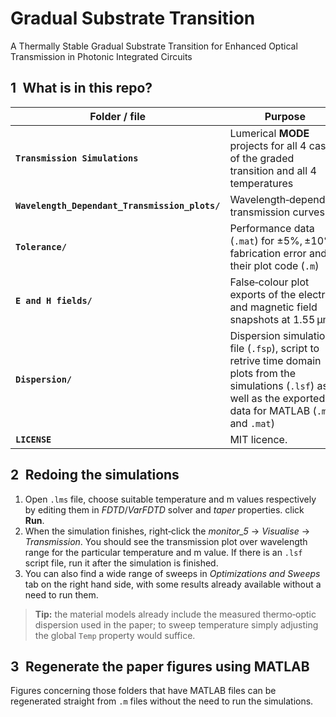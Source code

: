 # Gradual Substrate Transition
A Thermally Stable Gradual Substrate Transition for Enhanced Optical Transmission in Photonic Integrated Circuits




## 1 What is in this repo?

| Folder / file | Purpose | Figure(s) |
| -------------- | ------- | -- |
| **`Transmission Simulations`** | Lumerical **MODE** projects for all 4 cases of the graded transition and all 4 temperatures | Fig. 1 & Fig. 6
| **`Wavelength_Dependant_Transmission_plots/`** | Wavelength‑dependent transmission curves | Fig. 3
| **`Tolerance/`** | Performance data (`.mat`) for ±5%, ±10% fabrication error and their plot code (`.m`) | Fig. 4
| **`E and H fields/`** | False‑colour plot exports of the electric and magnetic field snapshots at 1.55 µm | Fig. 5
| **`Dispersion/`** | Dispersion simulation file (`.fsp`), script to retrive time domain plots from the simulations (`.lsf`) as well as the exported data for MATLAB (`.m` and `.mat`) | Fig. 7
| **`LICENSE`** | MIT licence. |






## 2 Redoing the simulations

1. Open `.lms` file, choose suitable temperature and m values respectively by editing them in *FDTD*/*VarFDTD* solver and *taper* properties. click **Run**.  
2. When the simulation finishes, right‑click the *monitor_5* → *Visualise* → *Transmission*. You should see the transmission plot over wavelength range for the particular temperature and m value. If there is an `.lsf` script file, run it after the simulation is finished.
3. You can also find a wide range of sweeps in *Optimizations and Sweeps* tab on the right hand side, with some results already available without a need to run them.
   
> **Tip:** the material models already include the measured thermo‑optic dispersion used in the paper; to sweep temperature simply adjusting the global `Temp` property would suffice.





## 3 Regenerate the paper figures using MATLAB

Figures concerning those folders that have MATLAB files can be regenerated straight from `.m` files without the need to run the simulations.
